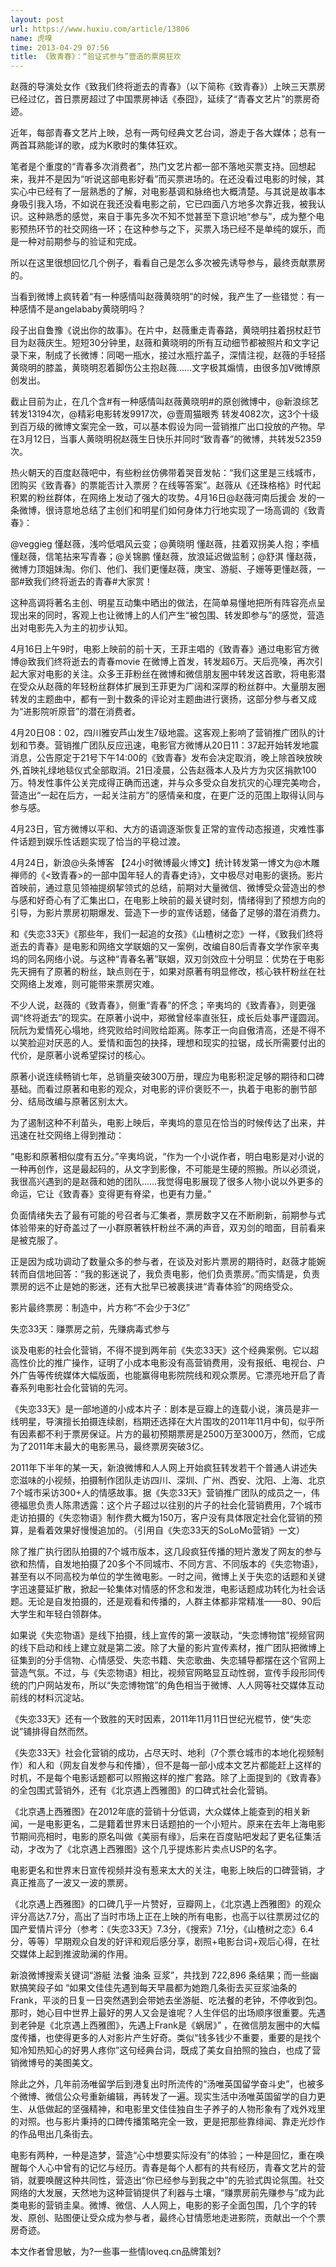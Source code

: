 ```yaml
---
layout: post
url: https://www.huxiu.com/article/13806
name: 虎嗅
time: 2013-04-29 07:56
title: 《致青春》：“验证式参与”营造的票房狂欢
---
```

赵薇的导演处女作《致我们终将逝去的青春》（以下简称《致青春》）上映三天票房已经过亿，首日票房超过了中国票房神话《泰囧》，延续了“青春文艺片”的票房奇迹。

近年，每部青春文艺片上映，总有一两句经典文艺台词，游走于各大媒体；总有一两首耳熟能详的歌，成为K歌时的集体狂欢。

笔者是个重度的“青春多次消费者”，热门文艺片都一部不落地买票支持。回想起来，我并不是因为“听说这部电影好看”而买票进场的。在还没看过电影的时候，其实心中已经有了一层熟悉的了解，对电影基调和脉络也大概清楚。与其说是故事本身吸引我入场，不如说在我还没看电影之前，它已四面八方地多次靠近我，被我认识。这种熟悉的感觉，来自于事先多次不知不觉甚至下意识地“参与”，成为整个电影预热环节的社交网络一环；在这种参与之下，买票入场已经不是单纯的娱乐，而是一种对前期参与的验证和完成。

所以在这里很想回忆几个例子，看看自己是怎么多次被先诱导参与，最终贡献票房的。

当看到微博上疯转着“有一种感情叫赵薇黄晓明”的时候，我产生了一些错觉：有一种感情不是angelababy黄晓明吗？

段子出自鲁豫《说出你的故事》。在片中，赵薇重走青春路，黄晓明拄着拐杖赶节目为赵薇庆生。短短30分钟里，赵薇和黄晓明的所有互动细节都被照片和文字记录下来，制成了长微博：同喝一瓶水，接过水瓶拧盖子，深情注视，赵薇的手轻搭黄晓明的膝盖，黄晓明忍着脚伤公主抱赵薇……文字极其煽情，由很多加V微博原创发出。

截止目前为止，在几个含#有一种感情叫赵薇黄晓明#的原创微博中，@新浪综艺 转发13194次，@精彩电影转发9917次，@壹周猫眼秀 转发4082次，这3个十级到百万级的微博文案完全一致，可以基本假设为同一营销推广出口投放的产物。早在3月12日，当事人黄晓明祝赵薇生日快乐并同时“致青春”的微博，共转发52359次。

热火朝天的百度赵薇吧中，有些粉丝仿佛带着哭音发帖：“我们这里是三线城市，团购买《致青春》的票能否计入票房？在线等答案”。赵薇从《还珠格格》时代起积累的粉丝群体，在网络上发动了强大的攻势。4月16日@赵薇河南后援会 发的一条微博，很诗意地总结了主创们和明星们如何身体力行地实现了一场高调的《致青春》：

@veggieg 懂赵薇，浅吟低唱风云变；@黄晓明 懂赵薇，拄着双拐美人抱；李樯懂赵薇，信笔拈来写青春；@关锦鹏 懂赵薇，放浪延迟做监制；@舒淇 懂赵薇，微博力顶姐妹淘。你们、他们、我们更懂赵薇，庚宝、游艇、子姗等更懂赵薇，一部#致我们终将逝去的青春#大家赏！

这种高调将著名主创、明星互动集中晒出的做法，在简单易懂地把所有阵容亮点呈现出来的同时，客观上也让微博上的人们产生“被包围、转发即参与”的感觉，营造出对电影先入为主的初步认知。

4月16日上午9时，电影上映前的前十天，王菲主唱的《致青春》通过电影官方微博@致我们终将逝去的青春movie 在微博上首发，转发超6万。天后亮嗓，再次引起大家对电影的关注。众多王菲粉丝在微博和微信朋友圈中转发这首歌，将电影潜在受众从赵薇的年轻粉丝群体扩展到王菲更为广阔和深厚的粉丝群中。大量朋友圈转发的主题曲中，都有一到十数条的评论对主题曲进行褒扬，这部分参与者又成为“进影院听原音”的潜在消费者。

4月20日08：02，四川雅安芦山发生7级地震。这客观上影响了营销推广团队的计划和节奏。营销推广团队反应迅速，电影官方微博从20日11：37起开始转发地震消息，公告原定于21号下午14:00的《致青春》发布会决定取消，晚上除首映放映外,首映礼绿地毯仪式全部取消。21日凌晨，公告赵薇本人及片方为灾区捐款100万。特发性事件公关完成得正确而迅速，并与众多受众自发抗灾的心理完美吻合，营造出“一起在后方，一起关注前方”的感情亲和度，在更广泛的范围上取得认同与参与感。

4月23日，官方微博以平和、大方的语调逐渐恢复正常的宣传动态报道，灾难性事件话题到娱乐性话题实现了恰当的平稳过渡。

4月24日，新浪@头条博客 【24小时微博最火博文】统计转发第一博文为@木雕禅师的《<致青春>的一部中国年轻人的青春史诗》，文中极尽对电影的褒扬。影片首映前，通过意见领袖提纲挈领式的总结，前期对大量微信、微博受众营造出的参与感和好奇心有了汇集出口，在电影上映前的最关键时刻，情绪得到了预想方向的引导，为影片票房初期爆发、营造下一步的宣传话题，储备了足够的潜在消费力。

和《失恋33天》《那些年，我们一起追的女孩》《山楂树之恋》一样，《致我们终将逝去的青春》是电影和网络文学联姻的又一案例，改编自80后青春文学作家辛夷坞的同名网络小说。与这种“青春名著”联姻，双刃剑效应十分明显：优势在于电影先天拥有了原著的粉丝，缺点则在于，如果对原著有明显修改，核心铁杆粉丝在社交网络上发难，则可能带来票房灾难。

不少人说，赵薇的《致青春》，侧重“青春”的怀念；辛夷坞的《致青春》，则更强调“终将逝去”的现实。在原著小说中，郑微曾经率直张狂，成长后处事严谨圆润。阮阮为爱情死心塌地，终究败给时间败给距离。陈孝正一向自傲清高，还是不得不以笑脸迎对厌恶的人。爱情和面包的抉择，理想和现实的拉锯，成长所需要付出的代价，是原著小说希望探讨的核心。

原著小说连续畅销七年，总销量突破300万册，理应为电影积淀足够的期待和口碑基础。而看过原著和电影的观众，对电影的评价褒贬不一，执着于电影的删节部分、结局改编与原著区别太大。

为了遏制这种不利苗头，电影上映后，辛夷坞的意见在恰当的时候传达了出来，并迅速在社交网络上得到推动：

“电影和原著相似度有五分。”辛夷坞说，“作为一个小说作者，明白电影是对小说的一种再创作，这是最起码的，从文字到影像，不可能是生硬的照搬。所以必须说，我很高兴遇到的是赵薇和她的团队……我觉得电影展现了很多人物小说以外更多的命运，它让《致青春》变得更有脊梁，也更有力量。”

负面情绪失去了最有可能的号召者与汇集者，票房数字又在不断刷新，前期参与式体验带来的好奇盖过了一小群原著铁杆粉丝不满的声音，双刃剑的暗面，目前看来是被克服了。

正是因为成功调动了数量众多的参与者，在谈及对影片票房的期待时，赵薇才能婉转而自信地回答：“我的影迷说了，我负责电影，他们负责票房。”而实情是，负责票房的远不止是她的影迷，还有大批早已被裹挟进“青春体验”的网络受众。

影片最终票房：制造中，片方称“不会少于3亿”

失恋33天：赚票房之前，先赚病毒式参与

谈及电影的社会化营销，不得不提到两年前《失恋33天》这个经典案例。它以超高性价比的推广操作，证明了小成本电影没有高营销费用，没有报纸、电视台、户外广告等传统媒体大幅版面，也能赢得电影院院线和观众票房。它漂亮地开启了青春系列电影社会化营销的先河。

《失恋33天》是一部地道的小成本片子：剧本是豆瓣上的连载小说，演员是非一线明星，导演擅长拍摄连续剧，档期还选择在大片围攻的2011年11月中旬，似乎所有因素都不利于票房保证。片方的最初预期票房是2500万至3000万，然而，它成为了2011年末最大的电影黑马，最终票房突破3亿。

2011年下半年的某一天，新浪微博和人人网上开始疯狂转发若干个普通人讲述失恋滋味的小视频，拍摄制作团队走访四川、深圳、广州、西安、沈阳、上海、北京7个城市采访300+人的情感故事。据《失恋33天》营销推广团队的成员之一，伟德福思负责人陈肃透露：这个片子超过以往别的片子的社会化营销费用，7个城市走访拍摄的《失恋物语》制作费大概为150万，客户没有具体限定社会化营销的预算，是看着效果好慢慢追加的。（引用自《失恋33天的SoLoMo营销》一文）

除了推广执行团队拍摄的7个城市版本，这几段疯狂传播的短片激发了网友的参与欲和热情，自发地拍摄了20多个不同城市、不同方言、不同版本的《失恋物语》，甚至有以不同高校为单位的学生微电影。一时之间，微博上关于失恋的话题和关键字迅速蔓延扩散，掀起一轮集体对情感的怀念和发泄，电影话题成功转化为社会话题。无论是自发拍摄的，还是观看和传播的，人群主体都非常精准——80、90后大学生和年轻白领群体。

如果说《失恋物语》是线下拍摄，线上宣传的第一波联动，“失恋博物馆”视频官网的线下启动和线上建立就是第二波。除了大量的影片宣传素材，推广团队把微博上征集到的分手信物、心情感受、失恋书籍、失恋歌曲、失恋辅导都摆在这个官网上营造气氛。不过，与《失恋物语》相比，视频官网略显互动性弱，宣传手段形同传统的门户网站发布，所以“失恋博物馆”的角色相当于微博、人人网等社交媒体互动前线的材料沉淀站。

《失恋33天》还有一个致胜的天时因素，2011年11月11日世纪光棍节，使“失恋说”铺排得自然而然。

《失恋33天》社会化营销的成功，占尽天时、地利（7个票仓城市的本地化视频制作）和人和（网友自发参与和传播），但不是每一部小成本文艺片都能赶上这样的时机，不是每个电影话题都可以照搬这样的推广套路。除了上面提到的《致青春》的全包围式营销外，还有《北京遇上西雅图》的口碑式社会化营销。

《北京遇上西雅图》在2012年底的营销十分低调，大众媒体上能查到的相关新闻，一是电影更名，二是籍着世界末日话题拍的一个小短片。原来在去年上海电影节期间亮相时，电影的原名叫做《美丽有缘》，后来在百度贴吧发起了更名征集活动，才改为了《北京遇上西雅图》这个几乎提炼影片卖点USP的名字。

电影更名和世界末日宣传视频并没有惹来太大的关注，电影上映后的口碑营销，才真正推高了一波又一波的票房。

《北京遇上西雅图》的口碑几乎一片赞好，豆瓣网上，《北京遇上西雅图》的观众评分高达7.7分，高出了当时市场上正在上映的所有电影，也高于以往票房过亿的国产爱情片评分（参考：《失恋33天》7.3分，《搜索》7.1分，《山楂树之恋》6.4分，等等）早期观众自发的好评和观后感分享，剧照+电影台词+观后心得，在社交媒体上起到推波助澜的作用。

新浪微博搜索关键词“游艇 法餐 油条 豆浆”，共找到 722,896 条结果；而一些幽默搞笑段子如 “如果文佳佳先遇到每天早晨都为她跑几条街去买豆浆油条的Frank，平淡的日复一日突然遇到会带她去坐游艇、吃法餐的老钟，不停收到包。那时，她心目中世界上最好的男人又会是谁呢？人生伴侣的出场顺序很重要。先遇到老钟是《北京遇上西雅图》，先遇上Frank是《蜗居》” ，在微信朋友圈中的大幅度传播，也使得更多的人对影片产生好奇。类似“钱多钱少不重要，重要的是找个知冷知热知心的好男人疼你”这句经典台词，既成了美女自拍照的独白，也成了营销微博号的美图美文。

除此之外，几年前汤唯留学后到港复出时所流传的“汤唯英国留学奋斗史”，也被多个微博、微信公众号重新编辑，再转发了一遍。现实生活中汤唯英国留学的自力更生、从低做起的坚强精神，和电影里文佳佳独自生子养子的人物形象有了戏外戏里的对照。也与影片秉持的口碑传播策略完全一致，更是把那些靠绯闻、靠走光炒作的作品甩出几条街去。

电影有两种，一种是造梦，营造“心中想要实际没有”的体验；一种是回忆，重在唤醒每个人心中曾有的记忆与经历。青春是每个人都有的共有经历，青春文艺片的营销，就要唤醒这种共同性，营造出“你已经参与到我之中”的先验式舆论氛围。社交网络的大发展，天然地为这种营销提供了利器与土壤，“赚票房前先赚参与”成为此类电影的营销圭臬。微博、微信、人人网上，电影的影子全面包围，几个字的转发、原创、贴图便让受众成为参与者，最终心甘情愿地走进影院，贡献出一个个票房奇迹。

本文作者曾思敏，为?一些事一些情loveq.cn品牌策划?

